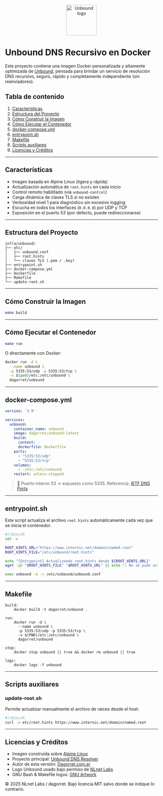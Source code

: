 
<!-- Logo de Unbound -->
<p align="center">
  <img src="https://upload.wikimedia.org/wikipedia/commons/5/5a/Unbound_DNS_resolver_logo.svg" alt="Unbound logo" height="100">
</p>

# Unbound DNS Recursivo en Docker

Este proyecto contiene una imagen Docker personalizada y altamente optimizada de [Unbound](https://nlnetlabs.nl/projects/unbound/about/), pensada para brindar un servicio de resolución DNS recursivo, seguro, rápido y completamente independiente (sin reenviadores).

## Tabla de contenido

1. [Características](#características)
2. [Estructura del Proyecto](#estructura-del-proyecto)
3. [Cómo Construir la Imagen](#cómo-construir-la-imagen)
4. [Cómo Ejecutar el Contenedor](#cómo-ejecutar-el-contenedor)
5. [docker-compose.yml](#docker-composeyml)
6. [entrypoint.sh](#entrypointsh)
7. [Makefile](#makefile)
8. [Scripts auxiliares](#scripts-auxiliares)
9. [Licencias y Créditos](#licencias-y-créditos)

---

## Características

- Imagen basada en Alpine Linux (ligera y rápida)
- Actualización automática de `root.hints` en cada inicio
- Control remoto habilitado (vía `unbound-control`)
- Carga dinámica de claves TLS si no existen
- Verbosidad nivel 1 para diagnóstico sin excesivo logging
- Escucha en todos los interfaces (`0.0.0.0`) por UDP y TCP
- Exposición en el puerto 53 (por defecto, puede redireccionarse)

---

## Estructura del Proyecto

```
infra/unbound/
├── etc/
│   ├── unbound.conf
│   ├── root.hints
│   └── claves TLS (.pem / .key)
├── entrypoint.sh
├── docker-compose.yml
├── Dockerfile
├── Makefile
└── update-root.sh
```

---

## Cómo Construir la Imagen

```bash
make build
```

---

## Cómo Ejecutar el Contenedor

```bash
make run
```

O directamente con Docker:

```bash
docker run -d \
  --name unbound \
  -p 5335:53/udp -p 5335:53/tcp \
  -v $(pwd)/etc:/etc/unbound \
  dagorret/unbound
```

---

## docker-compose.yml

```yaml
version: '3.9'

services:
  unbound:
    container_name: unbound
    image: dagorret/unbound:latest
    build:
      context: .
      dockerfile: Dockerfile
    ports:
      - "5335:53/udp"
      - "5335:53/tcp"
    volumes:
      - ./etc:/etc/unbound
    restart: unless-stopped
```

> 📌 Puerto interno 53 → expuesto como 5335. Referencia: [IETF DNS Ports](https://datatracker.ietf.org/doc/html/rfc1035)

---

## entrypoint.sh

Este script actualiza el archivo `root.hints` automáticamente cada vez que se inicia el contenedor.

```bash
#!/bin/sh
set -e

ROOT_HINTS_URL="https://www.internic.net/domain/named.root"
ROOT_HINTS_FILE="/etc/unbound/root.hints"

echo "[Entrypoint] Actualizando root.hints desde ${ROOT_HINTS_URL}"
wget -qO "$ROOT_HINTS_FILE" "$ROOT_HINTS_URL" || echo "⚠️ No se pudo actualizar root.hints"

exec unbound -d -c /etc/unbound/unbound.conf
```

---

## Makefile

```make
build:
	docker build -t dagorret/unbound .

run:
	docker run -d \
	  --name unbound \
	  -p 5335:53/udp -p 5335:53/tcp \
	  -v $(PWD)/etc:/etc/unbound \
	  dagorret/unbound

stop:
	docker stop unbound || true && docker rm unbound || true

logs:
	docker logs -f unbound
```

---

## Scripts auxiliares

### update-root.sh

Permite actualizar manualmente el archivo de raíces desde el host:

```bash
#!/bin/sh
curl -o etc/root.hints https://www.internic.net/domain/named.root
```

---

## Licencias y Créditos

- Imagen construida sobre [Alpine Linux](https://alpinelinux.org/)
- Proyecto principal: [Unbound DNS Resolver](https://nlnetlabs.nl/projects/unbound/about/)
- Autor de esta versión: [Dagorret.com.ar](https://github.com/dagorret)
- Logo Unbound usado bajo permiso de [NLnet Labs](https://nlnetlabs.nl/)
- GNU Bash & Makefile logos: [GNU Artwork](https://www.gnu.org/graphics/)

© 2025 NLnet Labs / dagorret. Bajo licencia MIT salvo donde se indique lo contrario.
